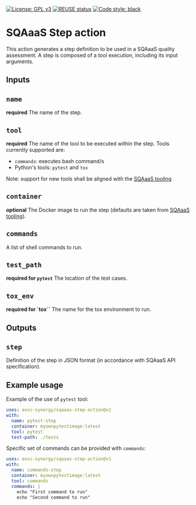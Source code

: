 <!--
SPDX-FileCopyrightText: Copyright contributors to the Software Quality Assurance as a Service (SQAaaS) project.
SPDX-FileContributor: 2017-2024 Pablo Orviz <orviz@ifca.unican.es>

SPDX-License-Identifier: GPL-3.0-only
-->

[![License: GPL v3](https://img.shields.io/badge/License-GPLv3-blue.svg)](https://www.gnu.org/licenses/gpl-3.0)
[![REUSE status](https://api.reuse.software/badge/git.fsfe.org/reuse/api)](https://api.reuse.software/info/git.fsfe.org/reuse/api)
[![Code style: black](https://img.shields.io/badge/code%20style-black-000000.svg)](https://github.com/psf/black)

# SQAaaS Step action

This action generates a step definition to be used in a SQAaaS quality assessment. A step is composed of a tool execution, including its input arguments.

## Inputs

## `name`

**required** The name of the step.

## `tool`

**required** The name of the tool to be executed within the step. Tools currently supported are:
- `commands`: executes bash command/s
- Python's tools: `pytest` and `tox`

Note: support for new tools shall be aligned with the [SQAaaS tooling](https://github.com/eosc-synergy/sqaaas-tooling)

## `container`

**optional** The Docker image to run the step (defaults are taken from [SQAaaS tooling](https://github.com/eosc-synergy/sqaaas-tooling)).

## `commands`

A list of shell commands to run.

## `test_path`

**required for `pytest`** The location of the test cases.

## `tox_env`

**required for `tox``** The name for the tox environment to run.

## Outputs

## `step`

Definition of the step in JSON format (in accordance with SQAaaS API specification).

## Example usage
Example of the use of `pytest` tool:
```yaml
uses: eosc-synergy/sqaaas-step-action@v1
with:
  name: pytest-step
  container: myownpytestimage:latest
  tool: pytest
  test-path: ./tests
```

Specific set of commands can be provided with `commands`:
```yaml
uses: eosc-synergy/sqaaas-step-action@v1
with:
  name: commands-step
  container: myownpytestimage:latest
  tool: commands
  commands: |
    echo "First command to run"
    echo "Second command to run"
```
